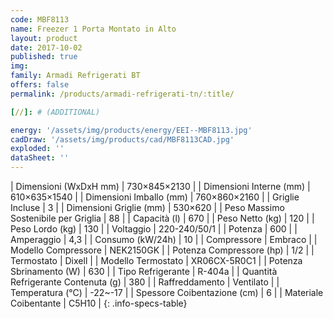 ```yaml
---
code: MBF8113
name: Freezer 1 Porta Montato in Alto
layout: product
date: 2017-10-02
published: true
img:
family: Armadi Refrigerati BT
offers: false
permalink: /products/armadi-refrigerati-tn/:title/

[//]: # (ADDITIONAL)

energy: '/assets/img/products/energy/EEI--MBF8113.jpg'
cadDraw: '/assets/img/products/cad/MBF8113CAD.jpg'
exploded: ''
dataSheet: ''
---
```



| Dimensioni (WxDxH mm) | 730×845×2130 |
| Dimensioni Interne (mm) | 610×635×1540 |
| Dimensioni Imballo (mm) | 760×860×2160 |
| Griglie Incluse | 3 |
| Dimensioni Griglie (mm) | 530×620 |
| Peso Massimo Sostenibile per Griglia | 88 |
| Capacità (l) | 670 |
| Peso Netto (kg) | 120 |
| Peso Lordo (kg) | 130 |
| Voltaggio | 220-240/50/1 |
| Potenza | 600 |
| Amperaggio | 4,3 |
| Consumo (kW/24h) | 10 |
| Compressore | Embraco |
| Modello Compressore | NEK2150GK |
| Potenza Compressore (hp) | 1/2 |
| Termostato | Dixell |
| Modello Termostato | XR06CX-5R0C1 |
| Potenza Sbrinamento (W) | 630 |
| Tipo Refrigerante | R-404a |
| Quantità Refrigerante Contenuta (g) | 380 |
| Raffreddamento | Ventilato |
| Temperatura (°C) | -22~-17 |
| Spessore Coibentazione (cm) | 6 |
| Materiale Coibentante | C5H10 |
{: .info-specs-table}
